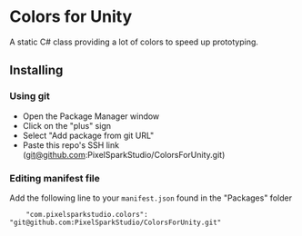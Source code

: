 # Colors for Unity

A static C# class providing a lot of colors to speed up prototyping.

## Installing

### Using git

- Open the Package Manager window
- Click on the "plus" sign
- Select "Add package from git URL"
- Paste this repo's SSH link (git@github.com:PixelSparkStudio/ColorsForUnity.git)

### Editing manifest file

Add the following line to your `manifest.json` found in the "Packages" folder

`    "com.pixelsparkstudio.colors": "git@github.com:PixelSparkStudio/ColorsForUnity.git"`
